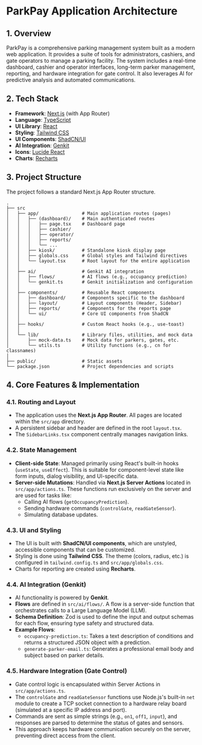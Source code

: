 
# ParkPay Application Architecture

## 1. Overview

ParkPay is a comprehensive parking management system built as a modern web application. It provides a suite of tools for administrators, cashiers, and gate operators to manage a parking facility. The system includes a real-time dashboard, cashier and operator interfaces, long-term parker management, reporting, and hardware integration for gate control. It also leverages AI for predictive analysis and automated communications.

## 2. Tech Stack

- **Framework**: [Next.js](https://nextjs.org/) (with App Router)
- **Language**: [TypeScript](https://www.typescriptlang.org/)
- **UI Library**: [React](https://reactjs.org/)
- **Styling**: [Tailwind CSS](https://tailwindcss.com/)
- **UI Components**: [ShadCN/UI](https://ui.shadcn.com/)
- **AI Integration**: [Genkit](https://firebase.google.com/docs/genkit)
- **Icons**: [Lucide React](https://lucide.dev/guide/packages/lucide-react)
- **Charts**: [Recharts](https://recharts.org/)

## 3. Project Structure

The project follows a standard Next.js App Router structure.

```
.
├── src
│   ├── app/                # Main application routes (pages)
│   │   ├── (dashboard)/    # Main authenticated routes
│   │   │   ├── page.tsx    # Dashboard page
│   │   │   ├── cashier/
│   │   │   ├── operator/
│   │   │   ├── reports/
│   │   │   └── ...
│   │   ├── kiosk/          # Standalone kiosk display page
│   │   ├── globals.css     # Global styles and Tailwind directives
│   │   └── layout.tsx      # Root layout for the entire application
│   │
│   ├── ai/                 # Genkit AI integration
│   │   ├── flows/          # AI flows (e.g., occupancy prediction)
│   │   └── genkit.ts       # Genkit initialization and configuration
│   │
│   ├── components/         # Reusable React components
│   │   ├── dashboard/      # Components specific to the dashboard
│   │   ├── layout/         # Layout components (Header, Sidebar)
│   │   ├── reports/        # Components for the reports page
│   │   └── ui/             # Core UI components from ShadCN
│   │
│   ├── hooks/              # Custom React hooks (e.g., use-toast)
│   │
│   └── lib/                # Library files, utilities, and mock data
│       ├── mock-data.ts    # Mock data for parkers, gates, etc.
│       └── utils.ts        # Utility functions (e.g., cn for classnames)
│
├── public/                 # Static assets
└── package.json            # Project dependencies and scripts
```

## 4. Core Features & Implementation

### 4.1. Routing and Layout

- The application uses the **Next.js App Router**. All pages are located within the `src/app` directory.
- A persistent sidebar and header are defined in the root `layout.tsx`.
- The `SidebarLinks.tsx` component centrally manages navigation links.

### 4.2. State Management

- **Client-side State**: Managed primarily using React's built-in hooks (`useState`, `useEffect`). This is suitable for component-level state like form inputs, dialog visibility, and UI-specific data.
- **Server-side Mutations**: Handled via **Next.js Server Actions** located in `src/app/actions.ts`. These functions run exclusively on the server and are used for tasks like:
    - Calling AI flows (`getOccupancyPrediction`).
    - Sending hardware commands (`controlGate`, `readGateSensor`).
    - Simulating database updates.

### 4.3. UI and Styling

- The UI is built with **ShadCN/UI components**, which are unstyled, accessible components that can be customized.
- Styling is done using **Tailwind CSS**. The theme (colors, radius, etc.) is configured in `tailwind.config.ts` and `src/app/globals.css`.
- Charts for reporting are created using **Recharts**.

### 4.4. AI Integration (Genkit)

- AI functionality is powered by **Genkit**.
- **Flows** are defined in `src/ai/flows/`. A flow is a server-side function that orchestrates calls to a Large Language Model (LLM).
- **Schema Definition**: Zod is used to define the input and output schemas for each flow, ensuring type safety and structured data.
- **Example Flows**:
    - `occupancy-prediction.ts`: Takes a text description of conditions and returns a structured JSON object with a prediction.
    - `generate-parker-email.ts`: Generates a professional email body and subject based on parker details.

### 4.5. Hardware Integration (Gate Control)

- Gate control logic is encapsulated within Server Actions in `src/app/actions.ts`.
- The `controlGate` and `readGateSensor` functions use Node.js's built-in `net` module to create a TCP socket connection to a hardware relay board (simulated at a specific IP address and port).
- Commands are sent as simple strings (e.g., `on1`, `off1`, `input`), and responses are parsed to determine the status of gates and sensors.
- This approach keeps hardware communication securely on the server, preventing direct access from the client.
